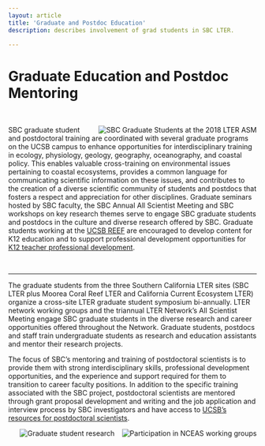 ```yaml
---
layout: article
title: 'Graduate and Postdoc Education'
description: describes involvement of grad students in SBC LTER.

---
```


<h1>Graduate Education and Postdoc Mentoring</h1>
<br>
	
<!-- how to col: individual articles can vary the col widths; for full-width total should = 12. 
	col-md scales up (med to large desktops), and automatically stacks on phones and tablets (within the row). -->



<div id="main-container">
	<div class="row">
		<div class="col-md-5">
	       <img class="img-thumbnail img-responsive img-center" src="/assets/img/education/2018LTERASM_KristenM_KyleE.JPG"  alt="SBC Graduate Students at the 2018 LTER ASM" style="float:right; PADDING-LEFT: 15px" />       
   		</div>

  <div class="col-md-7">
			<p>SBC graduate student and postdoctoral training are coordinated with several graduate programs on the UCSB campus to enhance opportunities for interdisciplinary training in ecology, physiology, geology, geography, oceanography, and coastal policy. This enables valuable cross-training on environmental issues pertaining to coastal ecosystems, provides a common language for communicating scientific information on these issues, and contributes to the creation of a diverse scientific community of students and postdocs that fosters a respect and appreciation for other disciplines. Graduate seminars hosted by SBC faculty, the SBC Annual All Scientist Meeting and SBC workshops on key research themes serve to engage SBC graduate students and postdocs in the culture and diverse research offered by SBC.  Graduate students working at the <a href="https://msi.ucsb.edu/facilities-services/reef">UCSB REEF</a> are encouraged to develop content for K12 education and to support professional development opportunities for <a href="{{site.baseurl}}/education/schoolyard/teacher_pd">K12 teacher professional development</a>.  
			</p>
			
</div>
 	</div> <!--close row -->
 
 <br>	
<hr/>

	
<div class="row">
		<div class="col-md-6">
			<p>The graduate students from the three Southern California LTER sites (SBC LTER plus Moorea Coral Reef LTER and California Current Ecosystem LTER) organize a cross-site LTER graduate student symposium bi-annually.  LTER network working groups and the triannual LTER Network’s All Scientist Meeting engage SBC graduate students in the diverse research and career opportunities offered throughout the Network. Graduate students, postdocs and staff train undergraduate students as research and education assistants and mentor their research projects.
			 </p>
			<p>The focus of SBC’s mentoring and training of postdoctoral scientists is to provide them with strong interdisciplinary skills, professional development opportunities, and the experience and support required for them to transition to career faculty positions. In addition to the specific training associated with the SBC project, postdoctoral scientists are mentored through grant proposal development and writing and the job application and interview process by SBC investigators and have access to <a href="https://gradpost.ucsb.edu/info-for/postdocs/">UCSB’s resources for postdoctoral scientists</a>.  </p>
    		
</div>
		<div class="col-md-6">
	       <img class="img-thumbnail img-responsive img-center" src="/assets/img/education/Hallet_nceas_wg.jpg"  alt="Participation in NCEAS working groups" style="float:right; PADDING-LEFT: 15px" />    
	        <img class="img-thumbnail img-responsive img-center" src="/assets/img/education/CN_sampling_Kelp_DOC_diver.jpg"  alt="Graduate student research" style="float:right; PADDING-LEFT: 15px" />     
   		</div>

</div>